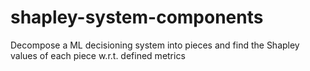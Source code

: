 # shapley-system-components
Decompose a ML decisioning system into pieces and find the Shapley values of each piece w.r.t. defined metrics
